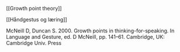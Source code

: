 [[Growth point theory]]

[[Håndgestus og læring]]

McNeill D, Duncan S. 2000. Growth points in thinking-for-speaking. In Language and Gesture, ed. D McNeill,
pp. 141–61. Cambridge, UK: Cambridge Univ. Press


